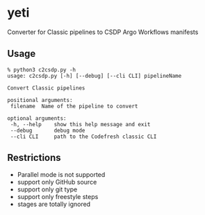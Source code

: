 # yeti
Converter for Classic pipelines to CSDP Argo Workflows manifests

## Usage
```
% python3 c2csdp.py -h
usage: c2csdp.py [-h] [--debug] [--cli CLI] pipelineName

Convert Classic pipelines

positional arguments:
 filename  Name of the pipeline to convert

optional arguments:
 -h, --help    show this help message and exit
 --debug       debug mode
 --cli CLI     path to the Codefresh classic CLI
```
## Restrictions

* Parallel mode is not supported
* support only GitHub source
* support only git type
* support only freestyle steps
* stages are totally ignored
